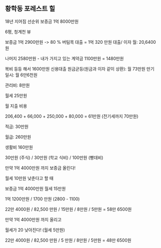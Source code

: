 ## 황학동 포레스트 힐

18년 지어짐 
선순위 보증금 1억 8000만원

6평, 청계천 뷰

보증금
1억 2900만원
-> 80 % 버팀목 대출 = 1억 320 만원 대출/ 이자 월: 20,6400 원

나머지  2580만원 - 내가 가지고 있는 계약금 1100만원 = 1480만원

복비 등등 해서 1600만원 신용대출 
원금균등(원금과 이자 같이 상환): 월 73만원
만기일시: 월 6만6천원

관리비: 8만원

월세 25만원

월 지출 비용

206,400 + 66,000 + 250,000 + 80,000 =   61만원 (전기세까지 70만원)

적금: 30만원

월급: 260만원

생활비 160만원 

30만원 (주식) / 30만원 (학교 식비) / 100만원 (빵데비)



만약 1억 4000만원 까지 보증금 올린다! 

월세 10만원 낮춘다고 할 때 

보증금 1억 4000만원 월세 15만원

 1억 1200만원 /  1700 만원 (2800 - 1100)

22만 4000원 / 82,500 만원 / 15만원 / 8만원 / 5만원 = 58만 6500원

만약 1억 4000만원 까지 올리고 

월세가 20 낮아진다! (월세 5만원)

22만 4000원 / 82,500 만원 / 5 만원 / 8만원 / 5만원 = 48만 6500원

